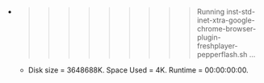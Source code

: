 * >>>>>>>>> Running inst-std-inet-xtra-google-chrome-browser-plugin-freshplayer-pepperflash.sh ...
  * Disk size = 3648688K. Space Used = 4K. Runtime = 00:00:00:00.
